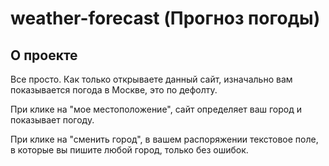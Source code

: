 # weather-forecast (Прогноз погоды)

## О проекте
Все просто. Как только открываете данный сайт, изначально вам показывается погода в Москве, это по дефолту. 

При клике на "мое местоположение", сайт определяет ваш город и показывает погоду.

При клике на "сменить город", в вашем распоряжении текстовое поле, в которые вы пишите любой город, только без ошибок.


